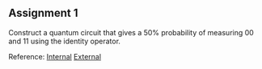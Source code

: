 ## Assignment 1

Construct a quantum circuit that gives a 50% probability of measuring 00 and 11 using the identity operator.

<!-- ![Circuit diagram](../demos/fig/assignment1.png) -->

Reference:
[Internal](https://github.com/pqcee/Quantum-courses/blob/main/lectures/chapter3.md)
[External](https://qcve.org/blog/how-to-write-a-quantum-program-for-entangling-qubits)
